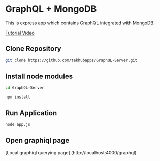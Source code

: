 # GraphQL + MongoDB

This is express app which contains GraphQL integrated with MongoDB.

[Tutorial Video](https://www.youtube.com/playlist?list=PLyJBAy6FbNLKEq3E7-IDTeDak4G6PX4gv)

## Clone Repository

```bash
git clone https://github.com/tekhubapps/GraphQL-Server.git
```

## Install node modules

```bash
cd GraphQL-Server
```
```bash
npm install
```

## Run Application

```bash
node app.js
```

## Open graphiql page

[Local graphiql querying page] (http://localhost:4000/graphql)
